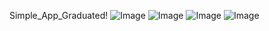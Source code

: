 Simple_App_Graduated!
![Image](https://github.com/user-attachments/assets/6000e6f5-117e-40b3-851d-970fb8bdd4ba)
![Image](https://github.com/user-attachments/assets/8e377268-ebb8-4df2-b59e-e0937cdba55c)
![Image](https://github.com/user-attachments/assets/8a2ff393-3710-4763-b803-7d25486c6f56)
![Image](https://github.com/user-attachments/assets/b489580c-bfdc-455d-afd4-ae08e76f949a)
